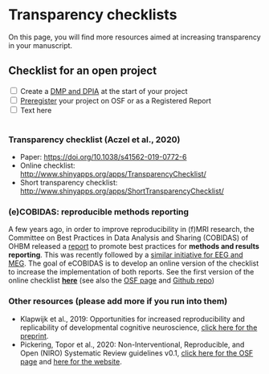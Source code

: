 # Transparency checklists

On this page, you will find more resources aimed at increasing transparency in your manuscript.



## Checklist for an open project

<form action="/action_page.php">
  <input type="checkbox" id="open1">
  <label for="open1"> Create a <a href=./data-management/dmp-dpia-info.md>DMP and DPIA</a> at the start of your project</label><br>
  <input type="checkbox" id="open2">
    <label for="open2"><a href=preregistration.md>Preregister</a> your project on OSF or as a Registered Report</label><br>
  <input type="checkbox" id="open3">
  <label for="open3">Text here</label><br><br>
</form>

### Transparency checklist (Aczel et al., 2020)
- Paper: https://doi.org/10.1038/s41562-019-0772-6
- Online checklist: http://www.shinyapps.org/apps/TransparencyChecklist/
- Short transparency checklist: http://www.shinyapps.org/apps/ShortTransparencyChecklist/

### (e)COBIDAS: reproducible methods reporting
A few years ago, in order to improve reproducibility in (f)MRI research, the Committee on Best Practices in Data Analysis and Sharing (COBIDAS) of OHBM released a [report](https://www.biorxiv.org/content/10.1101/054262v2) to promote best practices for **methods and results reporting**. This was recently followed by a [similar initiative for EEG and MEG](https://osf.io/a8dhx/). The goal of eCOBIDAS is to develop an online version of the checklist to increase the implementation of both reports. See the first version of the online checklist **[here](https://ohbm.github.io/cobidas/#/)** (see also the [OSF page](https://osf.io/anvqy/) and [Github repo](https://github.com/Remi-Gau/COBIDAS_chckls))



### Other resources (please add more if you run into them)
- Klapwijk et al., 2019: Opportunities for increased reproducibility and replicability of developmental cognitive neuroscience, [click here for the preprint](https://doi.org/10.31234/osf.io/fxjzt).
- Pickering, Topor et al., 2020: Non-Interventional, Reproducible, and Open (NIRO) Systematic Review guidelines v0.1, [click here for the OSF page](http://doi.org/10.17605/OSF.IO/F3BRW) and [here for the website](https://niro-sr.netlify.app/).

